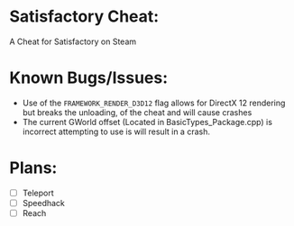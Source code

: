 # Satisfactory Cheat:
 A Cheat for Satisfactory on Steam

# Known Bugs/Issues:
- Use of the `FRAMEWORK_RENDER_D3D12` flag allows for DirectX 12 rendering but breaks the unloading, of the cheat and will cause crashes
- The current GWorld offset (Located in BasicTypes_Package.cpp) is incorrect attempting to use is will result in a crash.

# Plans:
- [ ] Teleport
- [ ] Speedhack
- [ ] Reach
